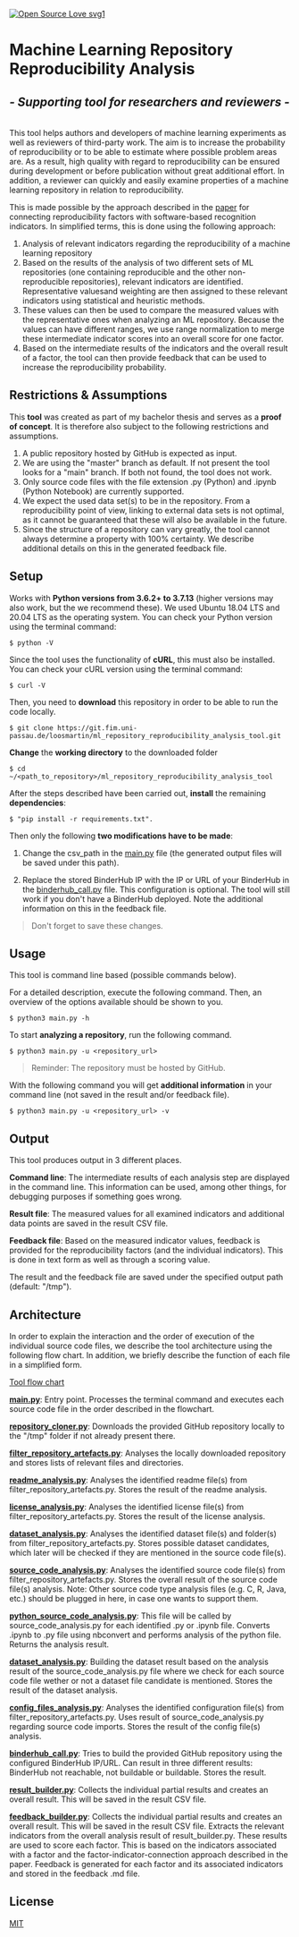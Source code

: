 [![Open Source Love svg1](https://badges.frapsoft.com/os/v1/open-source.svg?v=103)]() 

# Machine Learning Repository Reproducibility Analysis

## _- Supporting tool for researchers and reviewers -_
\
This tool helps authors and developers of machine learning experiments as well as reviewers of third-party work. The aim is to increase the probability of reproducibility or to be able to estimate where possible problem areas are. As a result, high quality with regard to reproducibility can be ensured during development or before publication without great additional effort. In addition, a reviewer can quickly and easily examine properties of a machine learning repository in relation to reproducibility.

This is made possible by the approach described in the [paper](https://git.fim.uni-passau.de/loosmartin/ml_repository_reproducibility_analysis_tool/-/blob/master/thesis.pdf) for connecting reproducibility factors with software-based recognition indicators. In simplified terms, this is done using the following approach:

1. Analysis of relevant indicators regarding the reproducibility of a machine learning repository
2. Based on the results of the analysis of two different sets of ML repositories (one containing reproducible and the other non-reproducible repositories), relevant indicators are identified. Representative values ​​and weighting are then assigned to these relevant indicators using statistical and heuristic methods. 
3. These values ​​can then be used to compare the measured values ​​with the representative ones when analyzing an ML repository. Because the values ​​can have different ranges, we use range normalization to merge these intermediate indicator scores into an overall score for one factor.
4. Based on the intermediate results of the indicators and the overall result of a factor, the tool can then provide feedback that can be used to increase the reproducibility probability.

Restrictions & Assumptions
---------------------
This **tool** was created as part of my bachelor thesis and serves as a **proof of concept**. It is therefore also subject to the following restrictions and assumptions.

1. A public repository hosted by GitHub is expected as input.
2. We are using the "master" branch as default. If not present the tool looks for a "main" branch. If both not found, the tool does not work.
3. Only source code files with the file extension .py (Python) and .ipynb (Python Notebook) are currently supported.
4. We expect the used data set(s) to be in the repository. From a reproducibility point of view, linking to external data sets is not optimal, as it cannot be guaranteed that these will also be available in the future.
5. Since the structure of a repository can vary greatly, the tool cannot always determine a property with 100% certainty. We describe additional details on this in the generated feedback file.

Setup
---------------------
Works with **Python versions from 3.6.2+ to 3.7.13** (higher versions may also work, but the we recommend these).
We used Ubuntu 18.04 LTS and 20.04 LTS as the operating system.
You can check your Python version using the terminal command:
 
```
$ python -V
```

Since the tool uses the functionality of **cURL**, this must also be installed.
You can check your cURL version using the terminal command: 

```
$ curl -V
```

Then, you need to **download** this repository in order to be able to run the code locally.

```
$ git clone https://git.fim.uni-passau.de/loosmartin/ml_repository_reproducibility_analysis_tool.git
```

**Change** the **working directory** to the downloaded folder

```
$ cd ~/<path_to_repository>/ml_repository_reproducibility_analysis_tool
```

After the steps described have been carried out, **install** the remaining **dependencies**: 

```
$ "pip install -r requirements.txt".
```

Then only the following **two modifications have to be made**:

1. Change the csv_path in the [main.py](https://git.fim.uni-passau.de/loosmartin/ml_repository_reproducibility_analysis_tool/-/blob/master/main.py#L31) file (the generated output files will be saved under this path).

2. Replace the stored BinderHub IP with the IP or URL of your BinderHub in the [binderhub_call.py](https://git.fim.uni-passau.de/loosmartin/ml_repository_reproducibility_analysis_tool/-/blob/master/binderhub_call.py#L11) file. This configuration is optional. The tool will still work if you don't have a BinderHub deployed. Note the additional information on this in the feedback file.

> Don't forget to save these changes.

Usage
--------------------------
This tool is command line based (possible commands below).

For a detailed description, execute the following command. Then, an overview of the options available should be shown to you.

```
$ python3 main.py -h
```

To start **analyzing a repository**, run the following command.

```
$ python3 main.py -u <repository_url>
```

> Reminder: The repository must be hosted by GitHub.

With the following command you will get **additional information** in your command line (not saved in the result and/or feedback file).

```
$ python3 main.py -u <repository_url> -v
```

Output
--------------------------
This tool produces output in 3 different places.

**Command line**: The intermediate results of each analysis step are displayed in the command line. This information can be used, among other things, for debugging purposes if something goes wrong.

**Result file**: The measured values ​​for all examined indicators and additional data points are saved in the result CSV file.

**Feedback file**: Based on the measured indicator values, feedback is provided for the reproducibility factors (and the individual indicators). This is done in text form as well as through a scoring value.

The result and the feedback file are saved under the specified output path (default: "/tmp").

Architecture
--------------------------
In order to explain the interaction and the order of execution of the individual source code files, we describe the tool architecture using the following flow chart. In addition, we briefly describe the function of each file in a simplified form.

[Tool flow chart](/images/flowchart.png?raw=true)

**[main.py](https://git.fim.uni-passau.de/loosmartin/ml_repository_reproducibility_analysis_tool/-/blob/master/main.py)**: Entry point. Processes the terminal command and executes each source code file in the order described in the flowchart.

**[repository_cloner.py](https://git.fim.uni-passau.de/loosmartin/ml_repository_reproducibility_analysis_tool/-/blob/master/repository_cloner.py)**: Downloads the provided GitHub repository locally to the "/tmp" folder if not already present there.

**[filter_repository_artefacts.py](https://git.fim.uni-passau.de/loosmartin/ml_repository_reproducibility_analysis_tool/-/blob/master/filter_repository_artefacts.py)**: Analyses the locally downloaded repository and stores lists of relevant files and directories.

**[readme_analysis.py](https://git.fim.uni-passau.de/loosmartin/ml_repository_reproducibility_analysis_tool/-/blob/master/readme_analysis.py)**: Analyses the identified readme file(s) from filter_repository_artefacts.py. Stores the result of the readme analysis.

**[license_analysis.py](https://git.fim.uni-passau.de/loosmartin/ml_repository_reproducibility_analysis_tool/-/blob/master/license_analysis.py)**: Analyses the identified license file(s) from filter_repository_artefacts.py. Stores the result of the license analysis.

**[dataset_analysis.py](https://git.fim.uni-passau.de/loosmartin/ml_repository_reproducibility_analysis_tool/-/blob/master/dataset_analysis.py)**: Analyses the identified dataset file(s) and folder(s) from filter_repository_artefacts.py. Stores possible dataset candidates, which later will be checked if they are mentioned in the source code file(s).

**[source_code_analysis.py](https://git.fim.uni-passau.de/loosmartin/ml_repository_reproducibility_analysis_tool/-/blob/master/source_code_analysis.py)**: Analyses the identified source code file(s) from filter_repository_artefacts.py. Stores the overall result of the source code file(s) analysis. Note: Other source code type analysis files (e.g. C, R, Java, etc.) should be plugged in here, in case one wants to support them.

**[python_source_code_analysis.py](https://git.fim.uni-passau.de/loosmartin/ml_repository_reproducibility_analysis_tool/-/blob/master/python_source_code_analysis.py)**: This file will be called by source_code_analysis.py for each identified .py or .ipynb file. Converts .ipynb to .py file using nbconvert and performs analysis of the python file. Returns the analysis result.

**[dataset_analysis.py](https://git.fim.uni-passau.de/loosmartin/ml_repository_reproducibility_analysis_tool/-/blob/master/dataset_analysis.py)**: Building the dataset result based on the analysis result of the source_code_analysis.py file where we check for each source code file wether or not a dataset file candidate is mentioned. Stores the result of the dataset analysis.

**[config_files_analysis.py](https://git.fim.uni-passau.de/loosmartin/ml_repository_reproducibility_analysis_tool/-/blob/master/config_files_analysis.py)**: Analyses the identified configuration file(s) from filter_repository_artefacts.py. Uses result of source_code_analysis.py regarding source code imports. Stores the result of the config file(s) analysis.

**[binderhub_call.py](https://git.fim.uni-passau.de/loosmartin/ml_repository_reproducibility_analysis_tool/-/blob/master/binderhub_call.py)**: Tries to build the provided GitHub repository using the configured BinderHub IP/URL. Can result in three different results: BinderHub not reachable, not buildable or buildable. Stores the result.

**[result_builder.py](https://git.fim.uni-passau.de/loosmartin/ml_repository_reproducibility_analysis_tool/-/blob/master/result_builder.py)**: Collects the individual partial results and creates an overall result. This will be saved in the result CSV file.

**[feedback_builder.py](https://git.fim.uni-passau.de/loosmartin/ml_repository_reproducibility_analysis_tool/-/blob/master/feedback_builder.py)**: Collects the individual partial results and creates an overall result. This will be saved in the result CSV file. Extracts the relevant indicators from the overall analysis result of result_builder.py. These results are used to score each factor. This is based on the indicators associated with a factor and the factor-indicator-connection approach described in the paper. Feedback is generated for each factor and its associated indicators and stored in the feedback .md file.

## License

[MIT](https://git.fim.uni-passau.de/loosmartin/ml_repository_reproducibility_analysis_tool/-/blob/master/LICENSE)
